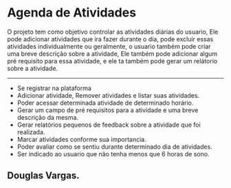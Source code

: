 # Agenda de Atividades
O projeto tem como objetivo controlar as atividades diárias do usuario, Ele pode adicionar atividades que ira fazer durante o dia, pode excluir essas atividades individualmente ou geralmente, o usuario também pode criar uma breve descrição sobre a atividade, Ele também pode adicionar algum pré requisito para essa atividade, e ele ta também pode gerar um relátorio sobre a atividade.

* * * 

- Se registrar na plataforma
- Adicionar atividade, Remover atividades e listar suas atividades.
- Poder acessar determinada atividade de determinado horário.
- Gerar um campo de pré requisitos para a atividade e uma breve descrição da mesma.
- Gerar relatórios pequenos de feedback sobre a atividade que foi realizada.
- Marcar atividades conforme sua importancia.
- Poder avaliar como se sentiu durante determinado dia de atividades.
- Ser indicado ao usuario que não tenha menos que 6 horas de sono.


## Douglas Vargas.

